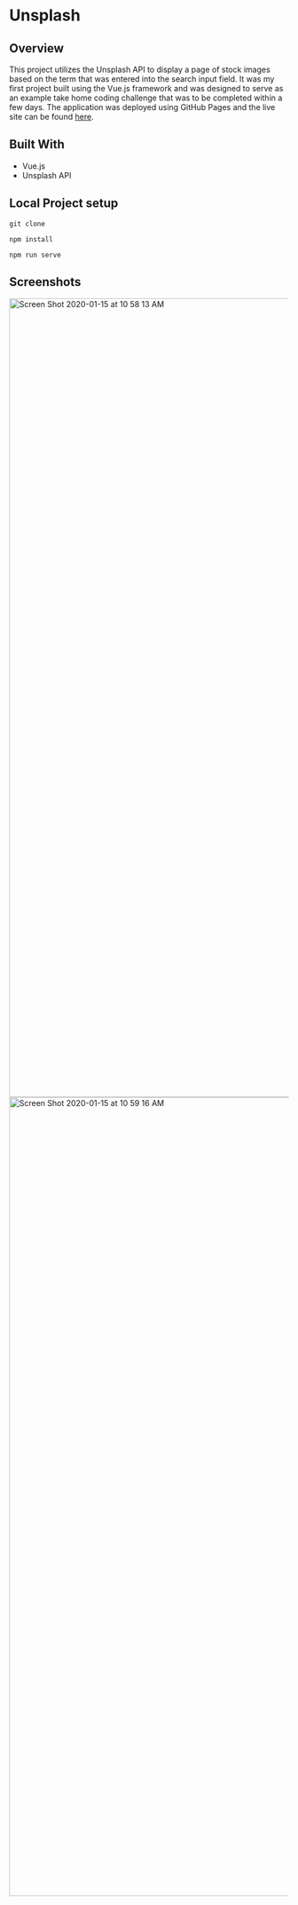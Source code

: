 # Unsplash

## Overview

This project utilizes the Unsplash API to display a page of stock images based on the term that was entered into the search input field. It was my first project built using the Vue.js framework and was designed to serve as an example take home coding challenge that was to be completed within a few days. The application was deployed using GitHub Pages and the live site can be found [here](https://samuelcoleman.github.io/Unsplash/).

## Built With

* Vue.js
* Unsplash API

## Local Project setup
```
git clone
```
```
npm install
```
```
npm run serve
```

## Screenshots

<img width="1440" alt="Screen Shot 2020-01-15 at 10 58 13 AM" src="https://user-images.githubusercontent.com/47789209/72458634-2a1e5e00-3786-11ea-90fd-cf07385eab43.png">
<img width="1440" alt="Screen Shot 2020-01-15 at 10 59 16 AM" src="https://user-images.githubusercontent.com/47789209/72458636-2b4f8b00-3786-11ea-8d0a-a86984c9bbb7.png">
